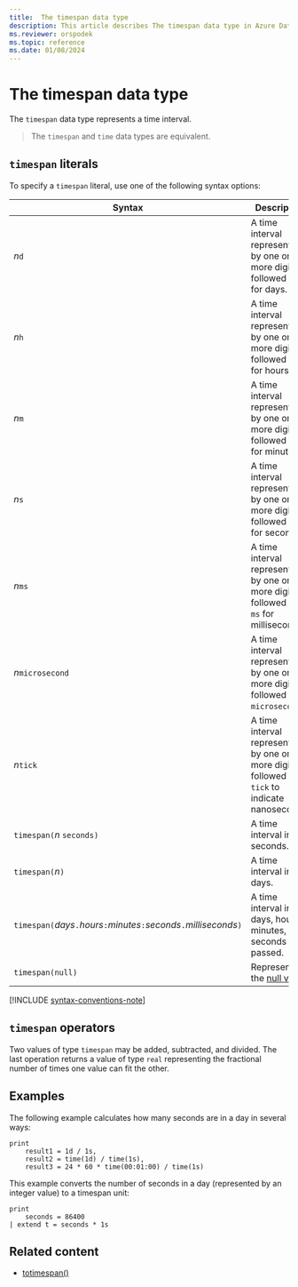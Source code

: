 ```yaml
---
title:  The timespan data type
description: This article describes The timespan data type in Azure Data Explorer.
ms.reviewer: orspodek
ms.topic: reference
ms.date: 01/08/2024
---
```

# The timespan data type

The `timespan` data type represents a time interval.

> The `timespan` and `time` data types are equivalent.

## `timespan` literals

To specify a `timespan` literal, use one of the following syntax options:

| Syntax | Description | Example | Length of time |
|--|--|--|--|
| *n*`d` | A time interval represented by one or more digits followed by `d` for days. | `2d` | 2 days |
| *n*`h` | A time interval represented by one or more digits followed by `h` for hours. | `1.5h` | 1.5 hours |
| *n*`m` | A time interval represented by one or more digits followed by `m` for minutes. | `30m` | 30 minutes |
| *n*`s` | A time interval represented by one or more digits followed by `s` for seconds. | `10s` | 10 seconds |
| *n*`ms` | A time interval represented by one or more digits followed by `ms` for milliseconds. | `100ms` | 100 milliseconds |
| *n*`microsecond` | A time interval represented by one or more digits followed by `microsecond`. | `10microsecond` | 10 microseconds |
| *n*`tick` | A time interval represented by one or more digits followed by `tick` to indicate nanoseconds. | `1tick` | 100 ns |
| `timespan(`*n* `seconds)` | A time interval in seconds. | `timespan(15 seconds)` | 15 seconds |
| `timespan(`*n*`)` | A time interval in days. | `timespan(2)` | 2 days |
| `timespan(`*days*`.`*hours*`:`*minutes*`:`*seconds*`.`*milliseconds*`)` | A time interval in days, hours, minutes, and seconds passed.| `timespan(0.12:34:56.7)` | `0d+12h+34m+56.7s` |
| `timespan(null)` | Represents the [null value](null-values.md). | | |

[!INCLUDE [syntax-conventions-note](../../../includes/syntax-conventions-note.md)]

## `timespan` operators

Two values of type `timespan` may be added, subtracted, and divided.
The last operation returns a value of type `real` representing the
fractional number of times one value can fit the other.

## Examples

The following example calculates how many seconds are in a day in several ways:

```kusto
print
    result1 = 1d / 1s,
    result2 = time(1d) / time(1s),
    result3 = 24 * 60 * time(00:01:00) / time(1s)
```

This example converts the number of seconds in a day (represented by an integer value) to a timespan unit:

```kusto
print 
    seconds = 86400
| extend t = seconds * 1s
```

## Related content

* [totimespan()](../../query/totimespanfunction.md)
